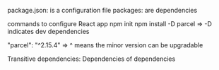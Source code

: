 package.json: is a configuration file
packages: are dependencies

commands to configure React app
npm init
npm install -D parcel  => -D indicates dev dependencies

"parcel": "^2.15.4"  => ^ means the minor version can be upgradable  

Transitive dependencies: Dependencies of dependencies


